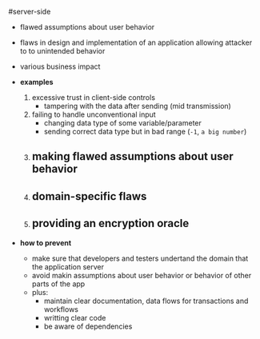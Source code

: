#server-side 

- flawed assumptions about user behavior
- flaws in design and implementation of an application allowing attacker to to unintended behavior
- various business impact

- __examples__
	1. excessive trust in client-side controls
		- tampering with the data after sending (mid transmission)
	2. failing to handle unconventional input
		- changing data type of some variable/parameter
		- sending correct data type but in bad range (`-1`, `a big number`)
	3. making flawed assumptions about user behavior
		- 
	4. domain-specific flaws
		- 
	5. providing an encryption oracle
		- 

- __how to prevent__
	- make sure that developers and testers undertand the domain that the application server
	- avoid makin assumptions about user behavior or behavior of other parts of the app
	- plus:	
		- maintain clear documentation, data flows for transactions and workflows
		- writting clear code
		- be aware of dependencies

